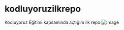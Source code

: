 # kodluyoruzilkrepo
Kodluyoruz Eğitimi kapsamında açtığım ilk repo
![image](https://github.com/alihaydarkir/kodluyoruzilkrepo/assets/89991043/7fa7b236-c151-46e8-a6fb-508b83af1700)
